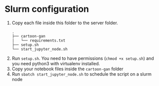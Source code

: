 # Slurm configuration
1. Copy each file inside this folder to the server folder.
    ```
    .
    ├── cartoon-gan
    |   └── requirements.txt
    ├── setup.sh
    └── start_jupyter_node.sh
    ```
1. Run `setup.sh`. You need to have permissions (`chmod +x setup.sh`) and you need python3 with virtualenv installed.
1. Copy your notebook files inside the `cartoon-gan` folder
1. Run `sbatch start_jupyter_node.sh` to schedule the script on a slurm node